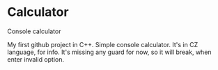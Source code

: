 # Calculator
Console calculator

My first github project in C++.
Simple console calculator.
It's in CZ language, for info.
It's missing any guard for now, so it will break, when enter invalid option.
